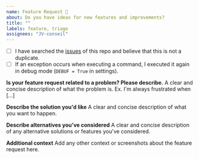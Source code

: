 ```yaml
---
name: Feature Request 🎁
about: Do you have ideas for new features and improvements?
title: ""
labels: feature, triage
assignees: "JV-conseil"
---
```


<!--
  Hi there! Thank you for discovering and submitting an issue.

  Before you submit this; let's make sure of a few things.
  Please make sure the following boxes are ticked if they are correct.
  If not, please try and fulfill these first.
-->

<!-- Checked checkbox should look like this: [x] -->

- [ ] I have searched the [issues] of this repo and believe that this is not a duplicate.
- [ ] If an exception occurs when executing a command, I executed it again in debug mode (`DEBUF = True` in settings).

**Is your feature request related to a problem? Please describe.**
A clear and concise description of what the problem is. Ex. I'm always frustrated when [...]

**Describe the solution you'd like**
A clear and concise description of what you want to happen.

**Describe alternatives you've considered**
A clear and concise description of any alternative solutions or features you've considered.

**Additional context**
Add any other context or screenshots about the feature request here.

<!-- Definition -->

[issues]: https://github.com/JV-conseil/jekyll-theme-deepdive/issues
